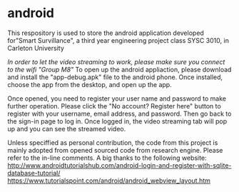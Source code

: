 # android
This respository is used to store the android application developed for"Smart Survillance", a third year engineering project class 
SYSC 3010, in Carleton University

*In order to let the video streaming to work, please make sure you connect to the wifi "Group M8"*
To open up the android appliaction, please download and install the "app-debug.apk" file to the android phone. Once installed, choose
the app from the desktop, and open up the app. 

Once opened, you need to register your user name and password to make further operation. Please click the "No account? Register here" button
to register with your username, email address, and password. Then go back to the sign-in page to log in. Once logged in, the video streaming tab will pop up and you can see the streamed video.

Unless speciffied as personal contribution, the code from this project is mainly adopted from opened sourced code from research engine. Please refer to the in-line comments.
A big thanks to the following website:
http://www.androidtutorialshub.com/android-login-and-register-with-sqlite-database-tutorial/
https://www.tutorialspoint.com/android/android_webview_layout.htm
